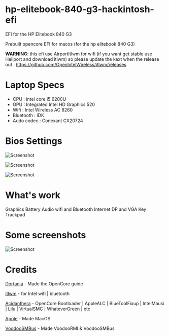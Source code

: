 # hp-elitebook-840-g3-hackintosh-efi
EFI for the HP Elitebook 840 G3

Prebuilt opencore EFI for macos (for the hp elitebook 840 G3)

**WARNING**: this efi use AirportItlwm for wifi (if you want get stable use Heliport and download itlwm) so please update the kext when the release out : https://github.com/OpenIntelWireless/itlwm/releases

# Laptop Specs
- CPU : intel core i5 6200U
- GPU : Integrated Intel HD Graphics 520
- Wifi : Intel Wireless AC 8260
- Bluetooth : IDK
- Audo codec : Conexant CX20724

# Bios Settings

![Screenshot](https://github.com/GeantW0rld/hp-elitebook-840-g3-hackintosh-efi/blob/main/Images/IMG_20240223_221044.jpg)

![Screenshot](https://github.com/GeantW0rld/hp-elitebook-840-g3-hackintosh-efi/blob/main/Images/IMG_20240223_221054.jpg)

![Screenshot](https://github.com/GeantW0rld/hp-elitebook-840-g3-hackintosh-efi/blob/main/Images/IMG_20240223_221105.jpg)

# What's work

Graphics
Battery
Audio
wifi and Bluetooth
Internet
DP and VGA
Key
Trackpad

# Some screenshots

![Screenshot](https://github.com/GeantW0rld/hp-elitebook-840-g3-hackintosh-efi/blob/main/Images/mac.png)

# Credits

[Dortania](https://dortania.github.io/OpenCore-Install-Guide/) - Made the OpenCore guide

[itlwm](https://github.com/OpenIntelWireless/itlwm) - for Intel wifi | bluetooth

[Acidanthera](https://github.com/acidanthera) - OpenCore Bootloader |  AppleALC | BlueToolFixup | IntelMausi | Lilu | VirtualSMC | WhateverGreen | etc

[Apple](https://www.apple.com/) - Made MacOS

[VoodooSMBus](https://github.com/VoodooSMBus) - Made VoodooRMI & VoodooSMBus